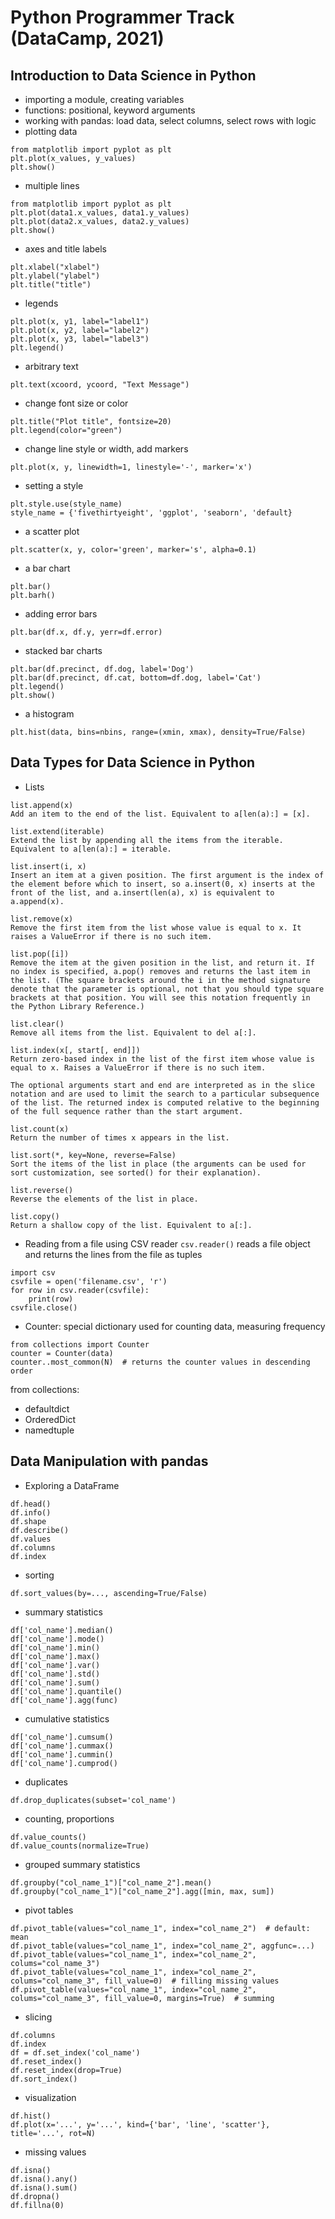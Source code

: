 
# Python Programmer Track (DataCamp, 2021)

## Introduction to Data Science in Python

- importing a module, creating variables
- functions: positional, keyword arguments
- working with pandas: load data, select columns, select rows with logic
- plotting data
```
from matplotlib import pyplot as plt
plt.plot(x_values, y_values)
plt.show()
```
- multiple lines
```
from matplotlib import pyplot as plt
plt.plot(data1.x_values, data1.y_values)
plt.plot(data2.x_values, data2.y_values)
plt.show()
```
- axes and title labels
```
plt.xlabel("xlabel")
plt.ylabel("ylabel")
plt.title("title")
```
- legends
```
plt.plot(x, y1, label="label1")
plt.plot(x, y2, label="label2")
plt.plot(x, y3, label="label3")
plt.legend()
```
- arbitrary text
```
plt.text(xcoord, ycoord, "Text Message")
```
- change font size or color
```
plt.title("Plot title", fontsize=20)
plt.legend(color="green")
```
- change line style or width, add markers
```
plt.plot(x, y, linewidth=1, linestyle='-', marker='x')
```
- setting a style
```
plt.style.use(style_name)
style_name = {'fivethirtyeight', 'ggplot', 'seaborn', 'default}
```
- a scatter plot
```
plt.scatter(x, y, color='green', marker='s', alpha=0.1)
```
- a bar chart
```
plt.bar()
plt.barh()
```
- adding error bars
```
plt.bar(df.x, df.y, yerr=df.error)
```
- stacked bar charts
```
plt.bar(df.precinct, df.dog, label='Dog')
plt.bar(df.precinct, df.cat, bottom=df.dog, label='Cat')
plt.legend()
plt.show()
```
- a histogram
```
plt.hist(data, bins=nbins, range=(xmin, xmax), density=True/False)
```

## Data Types for Data Science in Python

- Lists
```
list.append(x)
Add an item to the end of the list. Equivalent to a[len(a):] = [x].

list.extend(iterable)
Extend the list by appending all the items from the iterable. Equivalent to a[len(a):] = iterable.

list.insert(i, x)
Insert an item at a given position. The first argument is the index of the element before which to insert, so a.insert(0, x) inserts at the front of the list, and a.insert(len(a), x) is equivalent to a.append(x).

list.remove(x)
Remove the first item from the list whose value is equal to x. It raises a ValueError if there is no such item.

list.pop([i])
Remove the item at the given position in the list, and return it. If no index is specified, a.pop() removes and returns the last item in the list. (The square brackets around the i in the method signature denote that the parameter is optional, not that you should type square brackets at that position. You will see this notation frequently in the Python Library Reference.)

list.clear()
Remove all items from the list. Equivalent to del a[:].

list.index(x[, start[, end]])
Return zero-based index in the list of the first item whose value is equal to x. Raises a ValueError if there is no such item.

The optional arguments start and end are interpreted as in the slice notation and are used to limit the search to a particular subsequence of the list. The returned index is computed relative to the beginning of the full sequence rather than the start argument.

list.count(x)
Return the number of times x appears in the list.

list.sort(*, key=None, reverse=False)
Sort the items of the list in place (the arguments can be used for sort customization, see sorted() for their explanation).

list.reverse()
Reverse the elements of the list in place.

list.copy()
Return a shallow copy of the list. Equivalent to a[:].
```
- Reading from a file using CSV reader
`csv.reader()` reads a file object and returns the lines from the file as tuples

```
import csv
csvfile = open('filename.csv', 'r')
for row in csv.reader(csvfile):
    print(row)
csvfile.close()
```
- Counter: special dictionary used for counting data, measuring frequency
```
from collections import Counter
counter = Counter(data)
counter..most_common(N)  # returns the counter values in descending order
```
from collections:
- defaultdict 
- OrderedDict
- namedtuple

## Data Manipulation with pandas

- Exploring a DataFrame
```
df.head()
df.info()
df.shape
df.describe()
df.values
df.columns
df.index
```
- sorting
```
df.sort_values(by=..., ascending=True/False)
```
- summary statistics
```
df['col_name'].median()
df['col_name'].mode()
df['col_name'].min()
df['col_name'].max()
df['col_name'].var()
df['col_name'].std()
df['col_name'].sum()
df['col_name'].quantile()
df['col_name'].agg(func)
```
- cumulative statistics
```
df['col_name'].cumsum()
df['col_name'].cummax()
df['col_name'].cummin()
df['col_name'].cumprod()
```
- duplicates
```
df.drop_duplicates(subset='col_name')
```
- counting, proportions
```
df.value_counts()
df.value_counts(normalize=True)
```
- grouped summary statistics
```
df.groupby("col_name_1")["col_name_2"].mean()
df.groupby("col_name_1")["col_name_2"].agg([min, max, sum])
```
- pivot tables
```
df.pivot_table(values="col_name_1", index="col_name_2")  # default: mean
df.pivot_table(values="col_name_1", index="col_name_2", aggfunc=...)
df.pivot_table(values="col_name_1", index="col_name_2", colums="col_name_3")
df.pivot_table(values="col_name_1", index="col_name_2", colums="col_name_3", fill_value=0)  # filling missing values
df.pivot_table(values="col_name_1", index="col_name_2", colums="col_name_3", fill_value=0, margins=True)  # summing
```
- slicing
```
df.columns
df.index
df = df.set_index('col_name')
df.reset_index()
df.reset_index(drop=True)
df.sort_index()
```
- visualization
```
df.hist()
df.plot(x='...', y='...', kind={'bar', 'line', 'scatter'}, title='...', rot=N)
```
- missing values
```
df.isna()
df.isna().any()
df.isna().sum()
df.dropna()
df.fillna(0)
```
